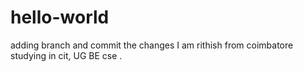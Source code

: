 # hello-world
adding branch and commit the changes
I am rithish from coimbatore studying in cit, UG BE cse .
